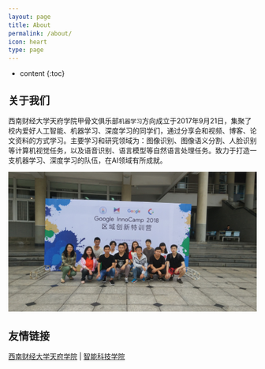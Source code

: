 ```yaml
---
layout: page
title: About
permalink: /about/
icon: heart
type: page
---
```


* content
{:toc}

## 关于我们

西南财经大学天府学院甲骨文俱乐部`机器学习`方向成立于2017年9月21日，集聚了校内爱好人工智能、机器学习、深度学习的同学们，通过分享会和视频、博客、论文资料的方式学习。主要学习和研究领域为：图像识别、图像语义分割、人脸识别等计算机视觉任务，以及语音识别、语言模型等自然语言处理任务。致力于打造一支机器学习、深度学习的队伍，在AI领域有所成就。



![机器学习](/img/IMG_20180526_085512.jpg)


## 友情链接

[西南财经大学天府学院](https://tfswufe.edu.cn/) \| [智能科技学院](https://tech.tfswufe.edu.cn/) 


